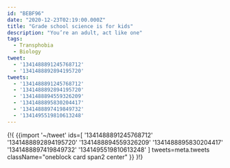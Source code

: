 ```yaml
---
id: "BEBF96"
date: "2020-12-23T02:19:00.000Z"
title: "Grade school science is for kids"
description: "You’re an adult, act like one"
tags:
  - Transphobia
  - Biology
tweet:
  - '1341488891245768712'
  - '1341488892894195720'
tweets:
  - '1341488891245768712'
  - '1341488892894195720'
  - '1341488894559326209'
  - '1341488895830204417'
  - '1341488897419849732'
  - '1341495519810613248'
---
```

{!{
{{import '~/tweet' ids=[
  '1341488891245768712'
  '1341488892894195720'
  '1341488894559326209'
  '1341488895830204417'
  '1341488897419849732'
  '1341495519810613248'
] tweets=meta.tweets className="oneblock card span2 center" }}
}!}
